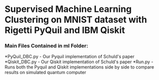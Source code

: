 # Supervised Machine Learning Clustering on MNIST dataset with Rigetti PyQuil and IBM Qiskit

### Main Files Contained in ml Folder:

*PyQuil_DBC.py - Our Pyquil implementation of Schuld's paper
*Qiskit_DBC.py - Our Qiskit implementation of Schuld's paper
*Run.py - Runs both the Pyquil and Qiskit implementations side by side to compare results on simulated quantum computer



